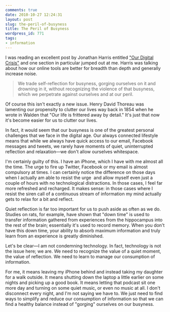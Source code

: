 ```yaml
---
comments: true
date: 2010-10-27 12:24:31
layout: post
slug: the-peril-of-busyness
title: The Peril of Busyness
wordpress_id: 771
tags:
- information
---
```


I was reading an excellent post by Jonathan Harris entitled ["Our Digital Crisis"](http://number27.org/wb-crisis.html) and one section in particular jumped out at me. Harris was talking about how our online tools are better for breadth than depth and generally increase noise.


> We trade self-reflection for busyness, gorging ourselves on it and drowning in it, without recognizing the violence of that busyness, which we perpetrate against ourselves and at our peril.


Of course this isn't exactly a new issue. Henry David Thoreau was lamenting our propensity to clutter our lives way back in 1854 when he wrote in Walden that "Our life is frittered away by detail." It's just that now it's become easier for us to clutter our lives.

In fact, it would seem that our busyness is one of the greatest personal challenges that we face in the digital age. Our always connected lifestyle means that while we always have quick access to our email, Facebook messages and tweets, we rarely have moments of quiet, uninterrupted reflection and relaxation—we don't allow ourselves whitespace.

I'm certainly guilty of this. I have an iPhone, which I have with me almost all the time. The urge to fire up Twitter, Facebook or my email is almost compulsory at times. I can certainly notice the difference on those days when I actually am able to resist the urge  and allow myself even just a couple of hours with no technological distractions. In those cases, I feel far more refreshed and recharged. It makes sense: in those cases where I resist the siren call of a continuous stream of information my mind actually gets to relax for a bit and reflect.

Quiet reflection is far too important for us to push aside as often as we do. Studies on rats, for example, have shown that "down time" is used to transfer information gathered from experiences from the hippocampus into the rest of the brain; essentially it's used to record memory. When you don't have this down time, your ability to absorb maximum information and truly learn from an experience is greatly diminished.

Let's be clear—I am not condemning technology. In fact, technology is not the issue here; we are. We need to recognize the value of a quiet moment, the value of reflection. We need to learn to manage our consumption of information.

For me, it means leaving my iPhone behind and instead taking my daughter for a walk outside. It means shutting down the laptop a little earlier on some nights and picking up a good book. It means letting that podcast sit one more day and turning on some quiet music, or even no music at all. I don't disconnect every night, and I'm not saying we have to. We just need to find ways to simplify and reduce our consumption of information so that we can find a healthy balance instead of "gorging" ourselves on our busyness.

